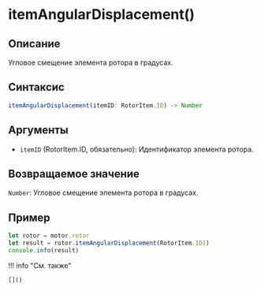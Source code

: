 # itemAngularDisplacement()

## Описание
Угловое смещение элемента ротора в градусах.

## Синтаксис
```javascript
itemAngularDisplacement(itemID: RotorItem.ID) -> Number
```

## Аргументы
- `itemID` (RotorItem.ID, обязательно): Идентификатор элемента ротора.

## Возвращаемое значение
`Number`: Угловое смещение элемента ротора в градусах.

## Пример
```javascript linenums="1"
let rotor = motor.rotor
let result = rotor.itemAngularDisplacement(RotorItem.ID1)
console.info(result)
```

!!! info "См. также"

    []()

